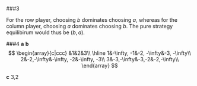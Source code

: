 ###3

For the row player, choosing $b$ dominates choosing $a$, whereas for the column player, choosing $a$ dominates choosing $b$. The pure strategy equilibirum would thus be $(b,a)$.

###4
**a**
[](https://raw.githubusercontent.com/glencbz/networkedlife/master/week_1/4a.png)
**b**
$$
\begin{array}{c|ccc}
 &1&2&3\\
 \hline
1&-\infty, -1&-2, -\infty&-3, -\infty\\
2&-2,-\infty&-\infty, -2&-\infty, -3\\
3&-3,-\infty&-3,-2&-2,-\infty\\
\end{array}
$$

**c**
3,2